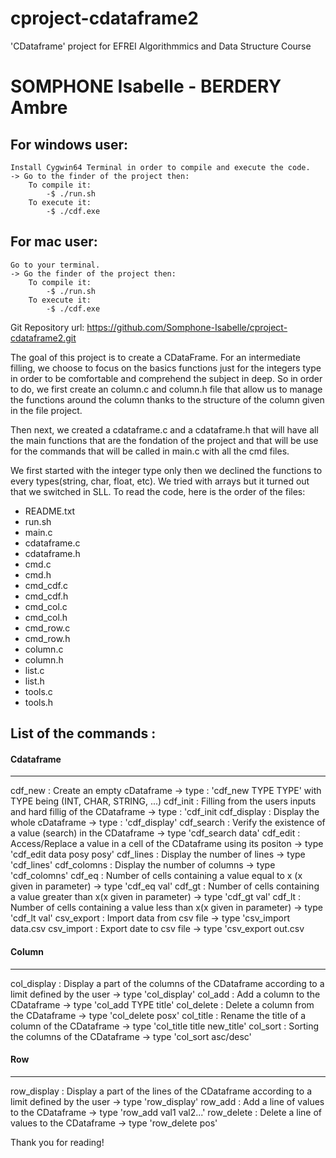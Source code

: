 # cproject-cdataframe2

'CDataframe' project for EFREI Algorithmmics and Data Structure Course

# SOMPHONE Isabelle - BERDERY Ambre 

## For windows user:
    Install Cygwin64 Terminal in order to compile and execute the code.
    -> Go to the finder of the project then:
        To compile it:
            -$ ./run.sh
        To execute it:
            -$ ./cdf.exe

## For mac user:
    Go to your terminal.
    -> Go the finder of the project then:
        To compile it:
            -$ ./run.sh
        To execute it:
            -$ ./cdf.exe


Git Repository url: https://github.com/Somphone-Isabelle/cproject-cdataframe2.git

The goal of this project is to create a CDataFrame.
For an intermediate filling, we choose to focus on the basics functions just for the integers type in order to be comfortable and comprehend the subject in deep.
So in order to do, we first create an column.c and column.h file that allow us to manage the functions around the column thanks to the structure of the column given in the file project.

Then next, we created a cdataframe.c and a cdataframe.h that will have all the main functions that are the fondation of the project and that will be use for the commands that will be called in main.c with all the cmd files.

We first started with the integer type only then we declined the functions to every types(string, char, float, etc).
We tried with arrays but it turned out that we switched in SLL.
To read the code, here is the order of the files:
- README.txt
- run.sh
- main.c
- cdataframe.c
- cdataframe.h
- cmd.c
- cmd.h
- cmd_cdf.c
- cmd_cdf.h
- cmd_col.c
- cmd_col.h
- cmd_row.c
- cmd_row.h
- column.c
- column.h
- list.c
- list.h
- tools.c
- tools.h

## List of the commands :

#### Cdataframe
----------------------------------------
cdf_new : Create an empty cDataframe -> type : 'cdf_new TYPE TYPE' with TYPE being (INT, CHAR, STRING, ...)
cdf_init : Filling from the users inputs and hard fillig of the CDataframe -> type : 'cdf_init 
cdf_display : Display the whole cDataframe -> type : 'cdf_display'
cdf_search : Verify the existence of a value (search) in the CDataframe -> type 'cdf_search data' 
cdf_edit : Access/Replace a value in a cell of the CDataframe using its positon -> type 'cdf_edit data posy posy'
cdf_lines : Display the number of lines -> type 'cdf_lines'
cdf_colomns : Display the number of columns -> type 'cdf_colomns'
cdf_eq : Number of cells containing a value equal to x (x given in parameter) -> type 'cdf_eq val'
cdf_gt : Number of cells containing a value greater than x(x given in parameter) -> type 'cdf_gt val'
cdf_lt : Number of cells containing a value less than x(x given in parameter) -> type 'cdf_lt val' 
csv_export : Import data from csv file -> type 'csv_import data.csv
csv_import : Export date to csv file -> type 'csv_export out.csv

#### Column
----------------------------------------
col_display : Display a part of the columns of the CDataframe according to a limit defined by the user -> type 'col_display'
col_add : Add a column to the CDataframe -> type 'col_add TYPE title' 
col_delete : Delete a column from the CDataframe -> type 'col_delete posx'
col_title : Rename the title of a column of the CDataframe -> type 'col_title title new_title'
col_sort : Sorting the columns of the CDataframe -> type 'col_sort asc/desc' 

#### Row
----------------------------------------
row_display : Display a part of the lines of the CDataframe according to a limit defined by the user -> type 'row_display'
row_add : Add a line of values to the CDataframe -> type 'row_add val1 val2...'
row_delete : Delete a line of values to the CDataframe -> type 'row_delete pos'

Thank you for reading!

